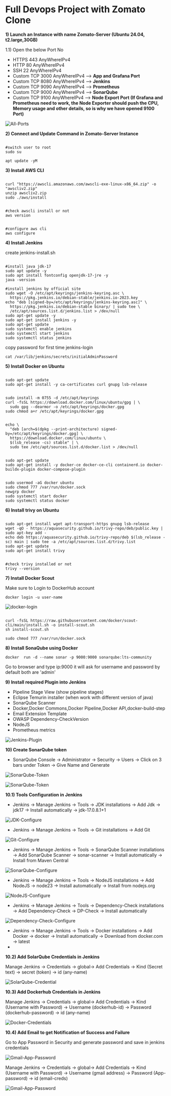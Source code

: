 # Full Devops Project with Zomato Clone

**1) Launch an Instance with name Zomato-Server (Ubuntu 24.04, t2.large,30GB)**

1.1) Open the below Port No
- HTTPS 443 AnyWhereIPv4
- HTTP 80 AnyWhereIPv4
- SSH 22 AnyWhereIPv4
- Custom TCP 3000 AnyWhereIPv4 --> **App and Grafana Port**
- Custom TCP 8080 AnyWhereIPv4 --> **Jenkins**
- Custom TCP 9090 AnyWhereIPv4 --> **Prometheus**
- Custom TCP 9000 AnyWhereIPv4 --> **SonarQube**
- Custom TCP 9100 AnyWhereIPv4 --> **Node Export Port (If Grafana and Prometheus need to work, the Node Exporter should push  the CPU, Memory usage and other details, so is why we have opened 9100 Port)**

![All-Ports](https://github.com/herrry107/zomato-devops-project/blob/main/images/all_ports.png)

**2) Connect and Update Command in Zomato-Server Instance**
<pre><code>
#switch user to root
sudo su</code></pre>
<pre><code>apt update -yM</code></pre>

**3) Install AWS CLI**
<pre><code>
curl "https://awscli.amazonaws.com/awscli-exe-linux-x86_64.zip" -o "awscliv2.zip"
unzip awscliv2.zip
sudo ./aws/install
</code></pre>

<pre><code>
#check awscli install or not
aws version
</code></pre>

<pre><code>
#configure aws cli
aws configure
</code></pre>

**4) Install Jenkins**

create jenkins-install.sh
<pre><code>
#install java jdk-17
sudo apt update -y
sudo apt install fontconfig openjdk-17-jre -y
java -version

#install jenkins by official site
sudo wget -O /etc/apt/keyrings/jenkins-keyring.asc \
  https://pkg.jenkins.io/debian-stable/jenkins.io-2023.key
echo "deb [signed-by=/etc/apt/keyrings/jenkins-keyring.asc]" \
  https://pkg.jenkins.io/debian-stable binary/ | sudo tee \
  /etc/apt/sources.list.d/jenkins.list > /dev/null
sudo apt-get update -y
sudo apt-get install jenkins -y
sudo apt-get update
sudo systemctl enable jenkins
sudo systemctl start jenkins
sudo systemctl status jenkins
</code></pre>

copy password for first time jenkins-login
<pre><code>cat /var/lib/jenkins/secrets/initialAdminPassword</code></pre>

**5) Install Docker on Ubuntu**

<pre><code>
sudo apt-get update
sudo apt-get install -y ca-certificates curl gnupg lsb-release
</code></pre>

<pre><code>
sudo install -m 0755 -d /etc/apt/keyrings
curl -fsSL https://download.docker.com/linux/ubuntu/gpg | \
  sudo gpg --dearmor -o /etc/apt/keyrings/docker.gpg
sudo chmod a+r /etc/apt/keyrings/docker.gpg
</code></pre>

<pre><code>
echo \
  "deb [arch=$(dpkg --print-architecture) signed-by=/etc/apt/keyrings/docker.gpg] \
  https://download.docker.com/linux/ubuntu \
  $(lsb_release -cs) stable" | \
  sudo tee /etc/apt/sources.list.d/docker.list > /dev/null
</code></pre>

<pre><code>
sudo apt-get update
sudo apt-get install -y docker-ce docker-ce-cli containerd.io docker-buildx-plugin docker-compose-plugin
</code></pre>

<pre><code>
sudo usermod -aG docker ubuntu
sudo chmod 777 /var/run/docker.sock
newgrp docker
sudo systemctl start docker
sudo systemctl status docker
</code></pre>

**6) Install trivy on Ubuntu**
<pre><code>
sudo apt-get install wget apt-transport-https gnupg lsb-release
wget -qO - https://aquasecurity.github.io/trivy-repo/deb/public.key | sudo apt-key add -
echo deb https://aquasecurity.github.io/trivy-repo/deb $(lsb_release -sc) main | sudo tee -a /etc/apt/sources.list.d/trivy.list
sudo apt-get update
sudo apt-get install trivy
</code></pre>

<pre><code>
#check trivy installed or not
trivy --version
</code></pre>

**7) Install Docker Scout**

Make  sure to Login to DockerHub account
<pre><code>docker login -u user-name</code></pre>

![docker-login](https://github.com/herrry107/zomato-devops-project/blob/main/images/docker-login.png)

<pre><code>
curl -fsSL https://raw.githubusercontent.com/docker/scout-cli/main/install.sh -o install-scout.sh
sh install-scout.sh
</code></pre>
<pre><code>sudo chmod 777 /var/run/docker.sock</code></pre>

**8) Install SonaQube using Docker**
<pre><code>docker  run -d --name sonar -p 9000:9000 sonarqube:lts-community</code></pre>

Go to browser and type ip:9000 it will ask for  username and password by default both are 'admin'

**9) Install required Plugin into Jenkins**

- Pipeline Stage View  (show pipeline stages)
- Eclipse Temurin installer (when work with different version of java)
- SonarQube Scanner
- Docker,Docker Commons,Docker Pipeline,Docker API,docker-build-step
- Email Extension Template
- OWASP Dependency-CheckVersion
- NodeJS
- Prometheus metrics

![Jenkins-Plugin](https://github.com/herrry107/zomato-devops-project/blob/main/images/jenkins-plugin.png)

**10) Create SonarQube token**

- SonarQube Console -> Administrator -> Security -> Users -> Click on  3 bars under Token -> Give Name and Generate

![SonarQube-Token](https://github.com/herrry107/zomato-devops-project/blob/main/images/sonarqube-toke-generate.png)

![SonarQube-Token](https://github.com/herrry107/zomato-devops-project/blob/main/images/sonarqube-toke-generate1.png)

**10.1) Tools Configuration in Jenkins**

- Jenkins -> Manage Jenkins -> Tools -> JDK installations -> Add Jdk -> jdk17 -> Install automatically -> jdk-17.0.8.1+1

![JDK-Configure](https://github.com/herrry107/zomato-devops-project/blob/main/images/jenkins-tools-jdk.png)

- Jenkins -> Manage Jenkins -> Tools -> Git installations -> Add Git

![Git-Configure](https://github.com/herrry107/zomato-devops-project/blob/main/images/jenkins-tools-git.png)

- Jenkins -> Manage Jenkins -> Tools -> SonarQube Scanner installations -> Add SonarQube Scanner -> sonar-scanner -> Install automatically -> Install from Maven Central

![SonarQube-Configure](https://github.com/herrry107/zomato-devops-project/blob/main/images/jenkins-tools-sonarqube.png)

- Jenkins -> Manage Jenkins -> Tools -> NodeJS installations -> Add NodeJS -> node23 -> Install automatically -> Install from nodejs.org

![NodeJS-Configure](https://github.com/herrry107/zomato-devops-project/blob/main/images/jenkins-tools-nodejs.png)

- Jenkins -> Manage Jenkins -> Tools -> Dependency-Check installations -> Add Dependency-Check -> DP-Check -> Install automatically

![Dependency-Check-Configure](https://github.com/herrry107/zomato-devops-project/blob/main/images/jenkins-tools-DP-Check.png)

- Jenkins -> Manage Jenkins -> Tools -> Docker installations -> Add Docker -> docker -> Install automatically -> Download from docker.com -> latest
- 

**10.2) Add SolarQube Credentials in Jenkins**

Manage Jenkins ->  Credentials ->  global-> Add Credentials -> Kind (Secret text) -> secret (token) -> id (any-name)

![SolarQube-Credential](https://github.com/herrry107/zomato-devops-project/blob/main/images/jenkins-sonar-token-secret-credentials.png)

**10.3) Add Dockerhub Credentials in Jenkins**

Manage Jenkins ->  Credentials ->  global-> Add Credentials -> Kind (Username with Password) -> Username (dockerhub-id) -> Password (dockerhub-password) -> id (any-name)

![Docker-Credentials](https://github.com/herrry107/zomato-devops-project/blob/main/images/docker-login-credentials.png)

**10.4) Add Email to get Notification of Success and Failure**

Go to App Password in Security and generate password and save in jenkins credentials

![Gmail-App-Password](https://github.com/herrry107/zomato-devops-project/blob/main/images/gmail-app-password.png)

Manage Jenkins ->  Credentials ->  global-> Add Credentials -> Kind (Username with Password) -> Username (gmail address) -> Password (App-password) -> id (email-creds)

![Gmail-App-Password](https://github.com/herrry107/zomato-devops-project/blob/main/images/docker-sonarqube-both-credentials.png)
